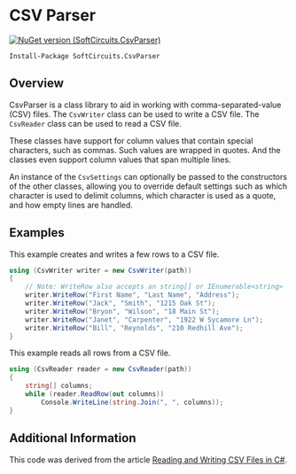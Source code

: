 # CSV Parser

[![NuGet version (SoftCircuits.CsvParser)](https://img.shields.io/nuget/v/SoftCircuits.CsvParser.svg?style=flat-square)](https://www.nuget.org/packages/SoftCircuits.CsvParser/)

```
Install-Package SoftCircuits.CsvParser
```

## Overview

CsvParser is a class library to aid in working with comma-separated-value (CSV) files. The `CsvWriter` class can be used to write a CSV file. The `CsvReader` class can be used to read a CSV file.

These classes have support for column values that contain special characters, such as commas. Such values are wrapped in quotes. And the classes even support column values that span multiple lines.

An instance of the `CsvSettings` can optionally be passed to the constructors of the other classes, allowing you to override default settings such as which character is used to delimit columns, which character is used as a quote, and how empty lines are handled.

## Examples

This example creates and writes a few rows to a CSV file.

```cs
using (CsvWriter writer = new CsvWriter(path))
{
    // Note: WriteRow also accepts an string[] or IEnumerable<string>
    writer.WriteRow("First Name", "Last Name", "Address");
    writer.WriteRow("Jack", "Smith", "1215 Oak St");
    writer.WriteRow("Bryon", "Wilson", "18 Main St");
    writer.WriteRow("Janet", "Carpenter", "1922 W Sycamore Ln");
    writer.WriteRow("Bill", "Reynolds", "210 Redhill Ave");
}
```

This example reads all rows from a CSV file.

```cs
using (CsvReader reader = new CsvReader(path))
{
    string[] columns;
    while (reader.ReadRow(out columns))
        Console.WriteLine(string.Join(", ", columns));
}
```

## Additional Information

This code was derived from the article [Reading and Writing CSV Files in C#](http://www.blackbeltcoder.com/Articles/files/reading-and-writing-csv-files-in-c).

